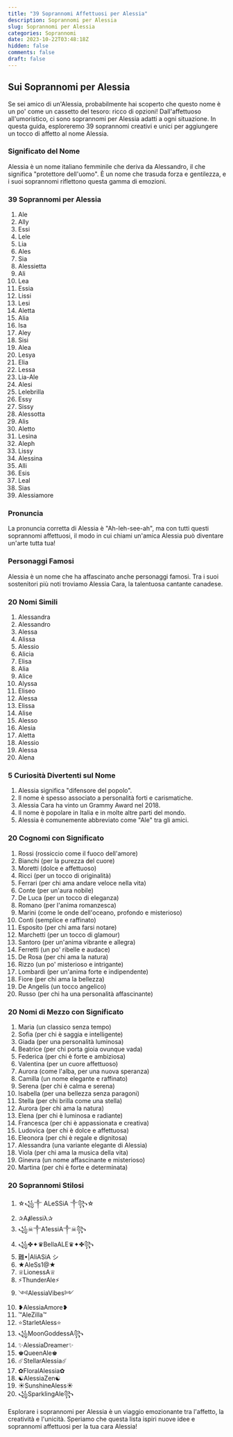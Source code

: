 ```yaml
---
title: "39 Soprannomi Affettuosi per Alessia"
description: Soprannomi per Alessia
slug: Soprannomi per Alessia
categories: Soprannomi
date: 2023-10-22T03:48:18Z
hidden: false
comments: false
draft: false
---
```


## Sui Soprannomi per Alessia

Se sei amico di un'Alessia, probabilmente hai scoperto che questo nome è un po' come un cassetto del tesoro: ricco di opzioni! Dall'affettuoso all'umoristico, ci sono soprannomi per Alessia adatti a ogni situazione. In questa guida, esploreremo 39 soprannomi creativi e unici per aggiungere un tocco di affetto al nome Alessia.

### Significato del Nome

Alessia è un nome italiano femminile che deriva da Alessandro, il che significa "protettore dell'uomo". È un nome che trasuda forza e gentilezza, e i suoi soprannomi riflettono questa gamma di emozioni.

### 39 Soprannomi per Alessia

1. Ale
2. Ally
3. Essi
4. Lele
5. Lia
6. Ales
7. Sia
8. Alessietta
9. Ali
10. Lea
11. Essia
12. Lissi
13. Lesi
14. Aletta
15. Alia
16. Isa
17. Aley
18. Sisi
19. Alea
20. Lesya
21. Elia
22. Lessa
23. Lia-Ale
24. Alesi
25. Lelebrilla
26. Essy
27. Sissy
28. Alessotta
29. Alis
30. Aletto
31. Lesina
32. Aleph
33. Lissy
34. Alessina
35. Alli
36. Esis
37. Leal
38. Sias
39. Alessiamore

### Pronuncia

La pronuncia corretta di Alessia è "Ah-leh-see-ah", ma con tutti questi soprannomi affettuosi, il modo in cui chiami un'amica Alessia può diventare un'arte tutta tua!

### Personaggi Famosi

Alessia è un nome che ha affascinato anche personaggi famosi. Tra i suoi sostenitori più noti troviamo Alessia Cara, la talentuosa cantante canadese.

### 20 Nomi Simili

1. Alessandra
2. Alessandro
3. Alessa
4. Alissa
5. Alessio
6. Alicia
7. Elisa
8. Alia
9. Alice
10. Alyssa
11. Eliseo
12. Alessa
13. Elissa
14. Alise
15. Alesso
16. Alesia
17. Aletta
18. Alessio
19. Alessa
20. Alena

### 5 Curiosità Divertenti sul Nome

1. Alessia significa "difensore del popolo".
2. Il nome è spesso associato a personalità forti e carismatiche.
3. Alessia Cara ha vinto un Grammy Award nel 2018.
4. Il nome è popolare in Italia e in molte altre parti del mondo.
5. Alessia è comunemente abbreviato come "Ale" tra gli amici.

### 20 Cognomi con Significato

1. Rossi (rossiccio come il fuoco dell'amore)
2. Bianchi (per la purezza del cuore)
3. Moretti (dolce e affettuoso)
4. Ricci (per un tocco di originalità)
5. Ferrari (per chi ama andare veloce nella vita)
6. Conte (per un'aura nobile)
7. De Luca (per un tocco di eleganza)
8. Romano (per l'anima romanzesca)
9. Marini (come le onde dell'oceano, profondo e misterioso)
10. Conti (semplice e raffinato)
11. Esposito (per chi ama farsi notare)
12. Marchetti (per un tocco di glamour)
13. Santoro (per un'anima vibrante e allegra)
14. Ferretti (un po' ribelle e audace)
15. De Rosa (per chi ama la natura)
16. Rizzo (un po' misterioso e intrigante)
17. Lombardi (per un'anima forte e indipendente)
18. Fiore (per chi ama la bellezza)
19. De Angelis (un tocco angelico)
20. Russo (per chi ha una personalità affascinante)

### 20 Nomi di Mezzo con Significato

1. Maria (un classico senza tempo)
2. Sofia (per chi è saggia e intelligente)
3. Giada (per una personalità luminosa)
4. Beatrice (per chi porta gioia ovunque vada)
5. Federica (per chi è forte e ambiziosa)
6. Valentina (per un cuore affettuoso)
7. Aurora (come l'alba, per una nuova speranza)
8. Camilla (un nome elegante e raffinato)
9. Serena (per chi è calma e serena)
10. Isabella (per una bellezza senza paragoni)
11. Stella (per chi brilla come una stella)
12. Aurora (per chi ama la natura)
13. Elena (per chi è luminosa e radiante)
14. Francesca (per chi è appassionata e creativa)
15. Ludovica (per chi è dolce e affettuosa)
16. Eleonora (per chi è regale e dignitosa)
17. Alessandra (una variante elegante di Alessia)
18. Viola (per chi ama la musica della vita)
19. Ginevra (un nome affascinante e misterioso)
20. Martina (per chi è forte e determinata)

### 20 Soprannomi Stilosi

1. ☆꧁༒ ALeSSiA ༒꧂☆
2. ✰Aⱥlessiλ✰
3. ꧁☠︎༒A1essiA༒☠︎꧂
4. ꧁✤✦♛BellaALE♛✦✤꧂
5. 難•|AliASiA シ︎
6. ★AleSs1@★
7. ♕LionessA♕
8. ⚡️ThunderAle⚡️
9. ༺AlessiaVibes༻
10. ❥AlessiaAmore❥
11. ™️AleZilla™️
12. ⭐️StarletAless⭐️
13. ꧁MoonGoddessA꧂
14. ✨AlessiaDreamer✨
15. ♚QueenAle♚
16. ☄️StellarAlessia☄️
17. ✿FloralAlessia✿
18. ☯️AlessiaZen☯️
19. ☀️SunshineAless☀️
20. ꧁SparklingAle꧂

Esplorare i soprannomi per Alessia è un viaggio emozionante tra l'affetto, la creatività e l'unicità. Speriamo che questa lista ispiri nuove idee e soprannomi affettuosi per la tua cara Alessia!